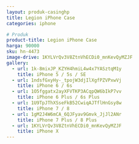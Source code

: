 ```yaml
---
layout: produk-casinghp
title: Legion iPhone Case
categories: iphone

# Produk
product-title: Legion iPhone Case
harga: 90000
sku: hn-4473
image-drive: 1KYLVrQv3V8ZtnVhECDi0_mnKevQyMZJF
gallery:
  - url: 1k-8mixJP_KZYH4hmiL4w4x7YASztqM1y
    title: iPhone 5 / 5s / SE
  - url: 1ndsfGxyHy-_tpojW3djIlXgfPZVPxwVj
    title: iPhone 6 / 6s
  - url: 1O5fggatx2ayXFVTKP3ACqpQW6bIkP7vv
    title: iPhone 6 Plus / 6s Plus
  - url: 1U9TpJThXSseFkB52CwiqAJTflHnGsy8w
    title: iPhone 7 / 8
  - url: 1gM2J4W6mCA_6QJFyav9Gmvk_JjJl2ANr
    title: iPhone 7 Plus / 8 Plus
  - url: 1KYLVrQv3V8ZtnVhECDi0_mnKevQyMZJF
    title: iPhone X
---
```

